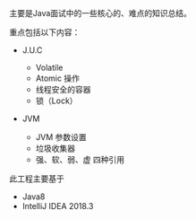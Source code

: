 
主要是Java面试中的一些核心的、难点的知识总结。

重点包括以下内容：
* J.U.C
  * Volatile
  * Atomic 操作
  * 线程安全的容器
  * 锁（Lock）

* JVM
  * JVM 参数设置
  * 垃圾收集器
  * 强、软、弱、虚 四种引用

此工程主要基于
* Java8
* IntelliJ IDEA 2018.3
